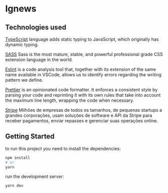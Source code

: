 <h1>Ignews</h1>

## Technologies used

[TypeScript](https://www.typescriptlang.org/) language adds static typing to JavaScript, which originally has dynamic typing.

[SASS](https://sass-lang.com/) Sass is the most mature, stable, and powerful professional grade CSS extension language in the world.

[Eslint](https://eslint.org/) is a code analysis tool that, together with its extension of the same name available in VSCode, allows us to identify errors regarding the writing pattern we define.

[Prettier](https://prettier.io/) is an opinionated code formatter. It enforces a consistent style by parsing your code and reprinting it with its own rules that take into account the maximum line length, wrapping the code when necessary.

[Stripe](https://stripe.com/br) Milhões de empresas de todos os tamanhos, de pequenas startups a grandes corporações, usam soluções de software e API da Stripe para receber pagamentos, enviar repasses e gerenciar suas operações online.


## Getting Started


to run this project you need to 
install the dependencies:

```bash
npm install
# or
yarn
```
run the development server:

```bash
yarn dev

```
